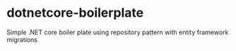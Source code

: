 # dotnetcore-boilerplate
Simple .NET core boiler plate using repository pattern with entity framework migrations 
